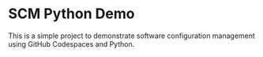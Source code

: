 # SCM Python Demo

This is a simple project to demonstrate software configuration management using GitHub Codespaces and Python.